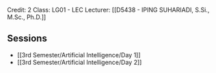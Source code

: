 Credit: 2
Class: LG01 - LEC
Lecturer: [[D5438 - IPING SUHARIADI, S.Si., M.Sc., Ph.D.]]

## Sessions

- [[3rd Semester/Artificial Intelligence/Day 1]]
- [[3rd Semester/Artificial Intelligence/Day 2]]
